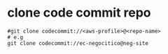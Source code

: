 # clone code commit repo
```
#git clone codecommit://<aws-profile>@<repo-name>
# e.g
git clone codecommit://ec-negocitico@neg-site
```
